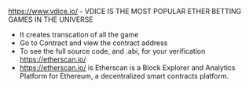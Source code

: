 

https://www.vdice.io/ - VDICE IS THE MOST POPULAR ETHER BETTING GAMES IN THE UNIVERSE

* It creates transcation of all the game
* Go to Contract and view the contract address
* To see the full source code, and .abi, for your verification https://etherscan.io/
* https://etherscan.io/ is Etherscan is a Block Explorer and Analytics Platform for Ethereum, a decentralized smart contracts platform.

